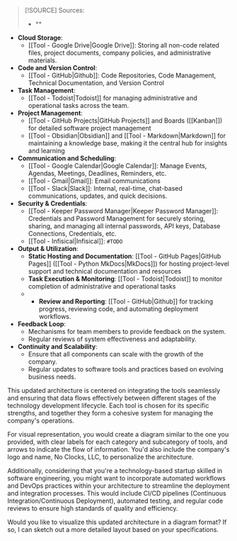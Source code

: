 > [!SOURCE] Sources:
> - **

- **Cloud Storage**:
	- [[Tool - Google Drive|Google Drive]]: Storing all non-code related files, project documents, company policies, and administrative materials.
- **Code and Version Control**:
	- [[Tool - GitHub|Github]]: Code Repositories, Code Management, Technical Documentation, and Version Control
- **Task Management**:
	- [[Tool - Todoist|Todoist]] for managing administrative and operational tasks across the team.
- **Project Management**:
	- [[Tool - GitHub Projects|GitHub Projects]] and Boards ([[Kanban]]) for detailed software project management
	- [[Tool - Obsidian|Obsidian]] and [[Tool - Markdown|Markdown]] for maintaining a knowledge base, making it the central hub for insights and learning
- **Communication and Scheduling**:
	- [[Tool - Google Calendar|Google Calendar]]: Manage Events, Agendas, Meetings, Deadlines, Reminders, etc.
	- [[Tool - Gmail|Gmail]]: Email communications
	- [[Tool - Slack|Slack]]: Internal, real-time, chat-based communications, updates, and quick decisions.
- **Security & Credentials**:
	- [[Tool - Keeper Password Manager|Keeper Password Manager]]: Credentials and Password Management for securely storing, sharing, and managing all internal passwords, API keys, Database Connections, Credentials, etc.
	- [[Tool - Infisical|Infisical]]: `#TODO`
- **Output & Utilization**:
	- **Static Hosting and Documentation**: [[Tool - GitHub Pages|GitHub Pages]] ([[Tool - Python MkDocs|MkDocs]]) for hosting project-level support and technical documentation and resources
	- **Task Execution & Monitoring**: [[Tool - Todoist|Todoist]] to monitor completion of administrative and operational tasks
	- - **Review and Reporting**: [[Tool - GitHub|Github]] for tracking progress, reviewing code, and automating deployment workflows.
- **Feedback Loop**:
	- Mechanisms for team members to provide feedback on the system.
    - Regular reviews of system effectiveness and adaptability.
- **Continuity and Scalability**:
    - Ensure that all components can scale with the growth of the company.
    - Regular updates to software tools and practices based on evolving business needs.

This updated architecture is centered on integrating the tools seamlessly and ensuring that data flows effectively between different stages of the technology development lifecycle. Each tool is chosen for its specific strengths, and together they form a cohesive system for managing the company's operations.

For visual representation, you would create a diagram similar to the one you provided, with clear labels for each category and subcategory of tools, and arrows to indicate the flow of information. You'd also include the company's logo and name, No Clocks, LLC, to personalize the architecture.

Additionally, considering that you're a technology-based startup skilled in software engineering, you might want to incorporate automated workflows and DevOps practices within your architecture to streamline the deployment and integration processes. This would include CI/CD pipelines (Continuous Integration/Continuous Deployment), automated testing, and regular code reviews to ensure high standards of quality and efficiency.

Would you like to visualize this updated architecture in a diagram format? If so, I can sketch out a more detailed layout based on your specifications.
